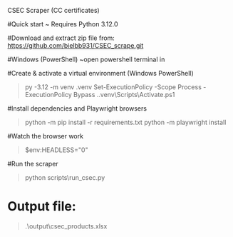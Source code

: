 CSEC Scraper (CC certificates)

#Quick start
~ Requires Python 3.12.0

#Download and extract zip file from: https://github.com/bielbb931/CSEC_scrape.git

#Windows (PowerShell)
~open powershell terminal in 

#Create & activate a virtual environment (Windows PowerShell)
> py -3.12 -m venv .venv
> Set-ExecutionPolicy -Scope Process -ExecutionPolicy Bypass
> .\.venv\Scripts\Activate.ps1

#Install dependencies and Playwright browsers
> python -m pip install -r requirements.txt
> python -m playwright install

#Watch the browser work
> $env:HEADLESS="0"

#Run the scraper
> python scripts\run_csec.py

# Output file:
> .\output\csec_products.xlsx


